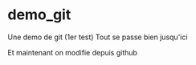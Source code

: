 # demo_git
Une demo de git (1er test)
Tout se passe bien jusqu'ici

Et maintenant on modifie depuis github
